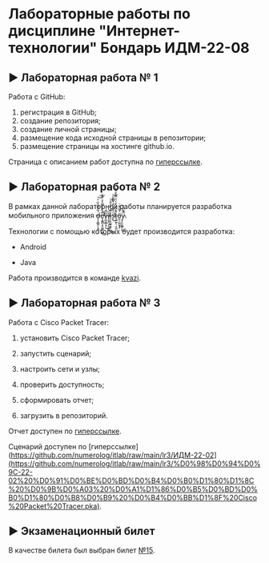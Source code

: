 # Лабораторные работы по дисциплине "Интернет-технологии" Бондарь ИДМ-22-08

## ▶️ Лабораторная работа № 1

Работа с GitHub: 

1. регистрация в GitHub;
2. создание репозитория;
3. создание личной страницы;
4. размещение кода исходной страницы в репозитории;
5. размещение страницы на хостинге github.io.

Страница с описанием работ доступна по [гиперссылке](https://numerolog.github.io/).



## ▶️ Лабораторная работа № 2

В рамках данной лабораторной работы планируется разработка мобильного приложения d̶̨̨̨̳͈͕̖͍̜͕́̃̑̄͂͛̏̇̔͝͝e̷̢̛̝̳̲̞͙̫͇̹̰̲̅̓̓̏̿͛̊̈́̂̆̚̕͜v̶̢̺̮̻͙̠͂͆̆͜ĭ̸̖͉̥̤̘̙͈̤́͝ͅl̴̨̩̭͖̟̱̬̦̺̉́̍̏̒̂̍͜͝s̶̛̰̈́̋̂̔̆́͌̃͊̀͜͝t̴̖͍̫̙̜͙̤̼̂̂́̍̇̓͛̈́̿̀̐͛̔͘ö̵̼̣̠̲̼̬̘̥́̄̃͐̽̈͘y̴̧̠͈͚̲̗̩̓͌͆́̏̚͜.


Технологии с помощью которых будет производится разработка:

- Android 

- Java



Работа производится в команде [kvazi](https://github.com/kvazi-team).



## ▶️ Лабораторная работа № 3

Работа с Cisco Packet Tracer:

1. установить Cisco Packet Tracer;

2. запустить сценарий;

3. настроить сети и узлы;

4. проверить доступность;

5. сформировать отчет;

6. загрузить в репозиторий.

Отчет доступен по [гиперссылке](https://github.com/numerolog/itlab/raw/main/lr3/%D0%98%D0%94%D0%9C-22-02%20%D0%91%D0%BE%D0%BD%D0%B4%D0%B0%D1%80%D1%8C%20%D0%9B%D0%A03%20%D0%9E%D1%82%D1%87%D0%B5%D1%82.pdf).

Сценарий доступен по [гиперссылке](https://github.com/numerolog/itlab/raw/main/lr3/ИДМ-22-02](https://github.com/numerolog/itlab/raw/main/lr3/%D0%98%D0%94%D0%9C-22-02%20%D0%91%D0%BE%D0%BD%D0%B4%D0%B0%D1%80%D1%8C%20%D0%9B%D0%A03%20%D0%A1%D1%86%D0%B5%D0%BD%D0%B0%D1%80%D0%B8%D0%B9%20%D0%B4%D0%BB%D1%8F%20Cisco%20Packet%20Tracer.pka).



## ▶️ Экзаменационный билет

В качестве билета был выбран билет [№15](https://github.com/stankin/inet-2022/wiki/exam15).

